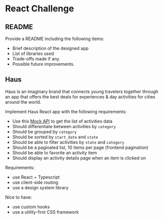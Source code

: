 # React Challenge 

## README
Provide a README including the following items:

- Brief description of the designed app
- List of libraries used
- Trade-offs made if any.
- Possible future improvements.

## Haus
Haus is an imaginary brand that connects young travelers
together through an app that offers the best deals for experiences & day activities for cities around the world.

Implement Haus React app with the following requirements:

- Use this [Mock API](https://react-challenge.getsandbox.com/activities) to get the list of activities data
- Should differentiate between activities by `category`
- Should be grouped by `category`
- Should be sorted by `start_date` and `state`
- Should be able to filter activities by `state` and `category`
- Should be a paginated list, 10 items per page (frontend pagination)
- Should be able to favorite an activity item
- Should display an activity details page when an item is clicked on

Requirements:
- use React + Typescript
- use client-side routing
- use a design system library

Nice to have:
- use custom hooks
- use a utility-first CSS framework
